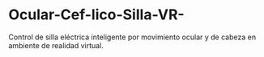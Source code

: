 # Ocular-Cef-lico-Silla-VR-
Control de silla eléctrica inteligente por movimiento ocular y de cabeza en ambiente de realidad virtual.
